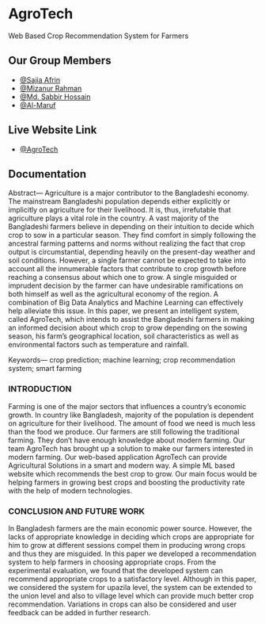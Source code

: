 
# AgroTech

Web Based Crop Recommendation System for Farmers

## Our Group Members

- [@Sajia Afrin](https://www.linkedin.com/in/sajia07/)
- [@Mizanur Rahman](https://www.linkedin.com/in/mizan-rahman-529931200/)
- [@Md. Sabbir Hossain](https://www.linkedin.com/in/hossain-sabbir/)
- [@Al-Maruf](https://www.linkedin.com/in/al-maruf2821/)

  
## Live Website Link

- [@AgroTech](https://crop-prediction-project.herokuapp.com/)

  
## Documentation

Abstract— Agriculture is a major contributor to the
Bangladeshi economy. The mainstream Bangladeshi
population depends either explicitly or implicitly on
agriculture for their livelihood. It is, thus, irrefutable
that agriculture plays a vital role in the country. A vast
majority of the Bangladeshi farmers believe in
depending on their intuition to decide which crop to sow
in a particular season. They find comfort in simply
following the ancestral farming patterns and norms
without realizing the fact that crop output is
circumstantial, depending heavily on the present-day
weather and soil conditions. However, a single farmer
cannot be expected to take into account all the
innumerable factors that contribute to crop growth
before reaching a consensus about which one to grow. A
single misguided or imprudent decision by the farmer
can have undesirable ramifications on both himself as
well as the agricultural economy of the region. A
combination of Big Data Analytics and Machine
Learning can effectively help alleviate this issue. In this
paper, we present an intelligent system, called
AgroTech, which intends to assist the Bangladeshi
farmers in making an informed decision about which
crop to grow depending on the sowing season, his farm’s
geographical location, soil characteristics as well as
environmental factors such as temperature and rainfall.

Keywords— crop prediction; machine learning; crop
recommendation system; smart farming

### INTRODUCTION

Farming is one of the major sectors that influences a
country’s economic growth.
In country like Bangladesh, majority of the population is
dependent on agriculture for their livelihood. The amount
of food we need is much less than the food we produce. Our
farmers are still following the traditional farming. They
don’t have enough knowledge about modern farming. Our
team AgroTech has brought up a solution to make our
farmers interested in modern farming. Our web-based
application AgroTech can provide Agricultural Solutions
in a smart and modern way. A simple ML based website
which recommends the best crop to grow. Our main focus
would be helping farmers in growing best crops and
boosting the productivity rate with the help of modern
technologies.


### CONCLUSION AND FUTURE WORK

In Bangladesh farmers are the main economic power source.
However, the lacks of appropriate knowledge in deciding which
crops are appropriate for him to grow at different sessions
compel them in producing wrong crops and thus they are
misguided. In this paper we developed a recommendation
system to help farmers in choosing appropriate crops. From the
experimental evaluation, we found that the developed system
can recommend appropriate crops to a satisfactory level.
Although in this paper, we considered the system for upazila
level, the system can be extended to the union level and also to
village level which can provide much better crop
recommendation. Variations in crops can also be considered and
user feedback can be added in further research.
